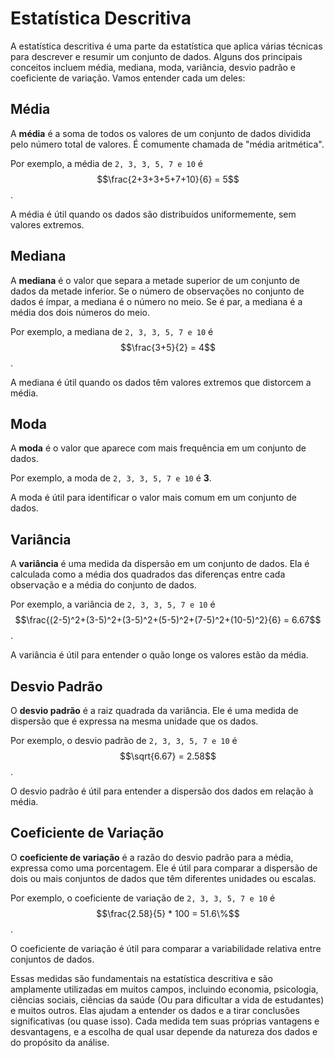 # Estatística Descritiva

A estatística descritiva é uma parte da estatística que aplica várias técnicas para descrever e resumir um conjunto de dados. Alguns dos principais conceitos incluem média, mediana, moda, variância, desvio padrão e coeficiente de variação. Vamos entender cada um deles:

## Média

A **média** é a soma de todos os valores de um conjunto de dados dividida pelo número total de valores. É comumente chamada de "média aritmética". 

Por exemplo, a média de `2, 3, 3, 5, 7 e 10` é $$\frac{2+3+3+5+7+10}{6} = 5$$.

A média é útil quando os dados são distribuídos uniformemente, sem valores extremos.

## Mediana

A **mediana** é o valor que separa a metade superior de um conjunto de dados da metade inferior. Se o número de observações no conjunto de dados é ímpar, a mediana é o número no meio. Se é par, a mediana é a média dos dois números do meio.

Por exemplo, a mediana de `2, 3, 3, 5, 7 e 10` é $$\frac{3+5}{2} = 4$$.

A mediana é útil quando os dados têm valores extremos que distorcem a média.

## Moda

A **moda** é o valor que aparece com mais frequência em um conjunto de dados.

Por exemplo, a moda de `2, 3, 3, 5, 7 e 10` é **3**.

A moda é útil para identificar o valor mais comum em um conjunto de dados.

## Variância

A **variância** é uma medida da dispersão em um conjunto de dados. Ela é calculada como a média dos quadrados das diferenças entre cada observação e a média do conjunto de dados.

Por exemplo, a variância de `2, 3, 3, 5, 7 e 10` é $$\frac{(2-5)^2+(3-5)^2+(3-5)^2+(5-5)^2+(7-5)^2+(10-5)^2}{6} = 6.67$$.

A variância é útil para entender o quão longe os valores estão da média.

## Desvio Padrão

O **desvio padrão** é a raiz quadrada da variância. Ele é uma medida de dispersão que é expressa na mesma unidade que os dados.

Por exemplo, o desvio padrão de `2, 3, 3, 5, 7 e 10` é $$\sqrt{6.67} = 2.58$$.

O desvio padrão é útil para entender a dispersão dos dados em relação à média.

## Coeficiente de Variação

O **coeficiente de variação** é a razão do desvio padrão para a média, expressa como uma porcentagem. Ele é útil para comparar a dispersão de dois ou mais conjuntos de dados que têm diferentes unidades ou escalas.

Por exemplo, o coeficiente de variação de `2, 3, 3, 5, 7 e 10` é $$\frac{2.58}{5} * 100 = 51.6\%$$.

O coeficiente de variação é útil para comparar a variabilidade relativa entre conjuntos de dados.

Essas medidas são fundamentais na estatística descritiva e são amplamente utilizadas em muitos campos, incluindo economia, psicologia, ciências sociais, ciências da saúde (Ou para dificultar a vida de estudantes) e muitos outros. Elas ajudam a entender os dados e a tirar conclusões significativas (ou quase isso). Cada medida tem suas próprias vantagens e desvantagens, e a escolha de qual usar depende da natureza dos dados e do propósito da análise.